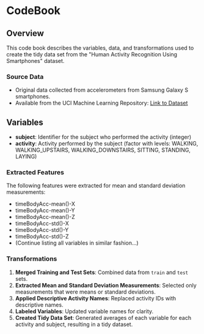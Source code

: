 # CodeBook

## Overview
This code book describes the variables, data, and transformations used to create the tidy data set from the "Human Activity Recognition Using Smartphones" dataset.

### Source Data
- Original data collected from accelerometers from Samsung Galaxy S smartphones.
- Available from the UCI Machine Learning Repository: [Link to Dataset](http://archive.ics.uci.edu/ml/datasets/Human+Activity+Recognition+Using+Smartphones)

## Variables
- **subject**: Identifier for the subject who performed the activity (integer)
- **activity**: Activity performed by the subject (factor with levels: WALKING, WALKING_UPSTAIRS, WALKING_DOWNSTAIRS, SITTING, STANDING, LAYING)
  
### Extracted Features
The following features were extracted for mean and standard deviation measurements:
- timeBodyAcc-mean()-X
- timeBodyAcc-mean()-Y
- timeBodyAcc-mean()-Z
- timeBodyAcc-std()-X
- timeBodyAcc-std()-Y
- timeBodyAcc-std()-Z
- (Continue listing all variables in similar fashion...)

### Transformations
1. **Merged Training and Test Sets**: Combined data from `train` and `test` sets.
2. **Extracted Mean and Standard Deviation Measurements**: Selected only measurements that were means or standard deviations.
3. **Applied Descriptive Activity Names**: Replaced activity IDs with descriptive names.
4. **Labeled Variables**: Updated variable names for clarity.
5. **Created Tidy Data Set**: Generated averages of each variable for each activity and subject, resulting in a tidy dataset.
